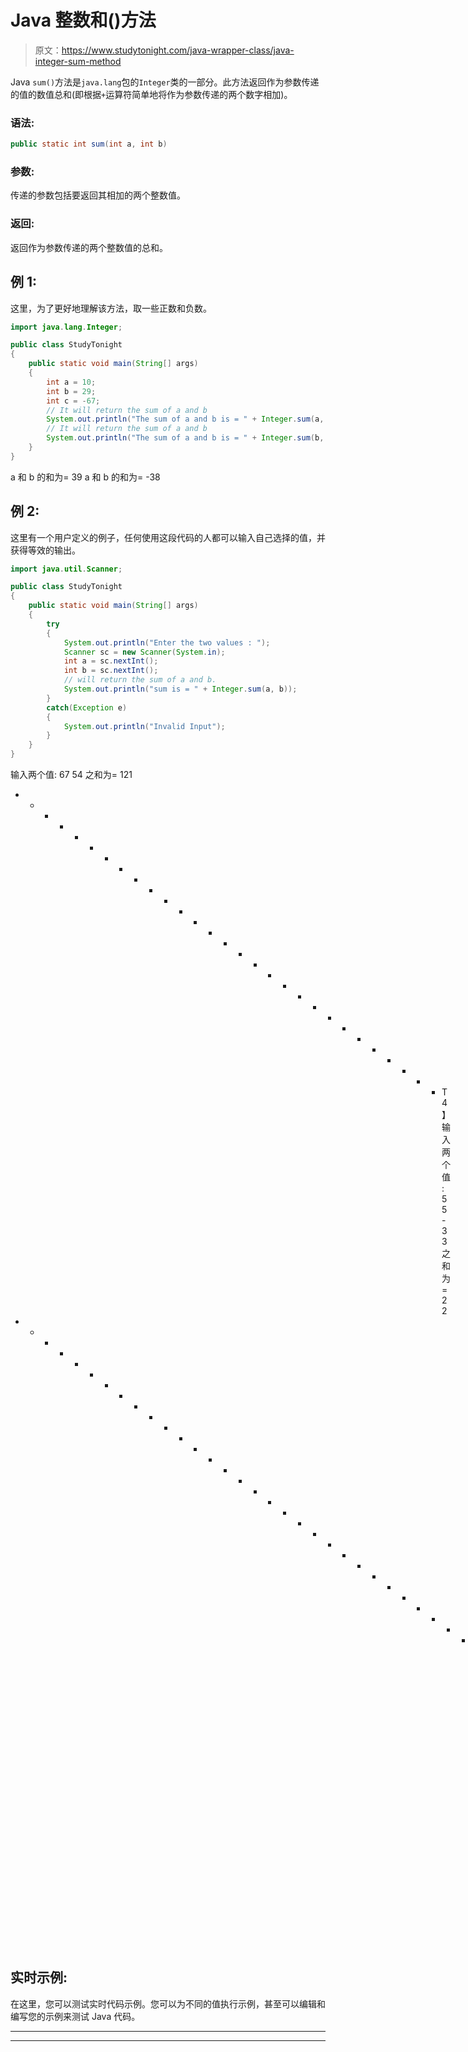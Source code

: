 # Java 整数和()方法

> 原文：<https://www.studytonight.com/java-wrapper-class/java-integer-sum-method>

Java `sum()`方法是`java.lang`包的`Integer`类的一部分。此方法返回作为参数传递的值的数值总和(即根据`+`运算符简单地将作为参数传递的两个数字相加)。

### 语法:

```java
public static int sum(int a, int b) 
```

### 参数:

传递的参数包括要返回其相加的两个整数值。

### 返回:

返回作为参数传递的两个整数值的总和。

## 例 1:

这里，为了更好地理解该方法，取一些正数和负数。

```java
import java.lang.Integer;

public class StudyTonight
{  
    public static void main(String[] args) 
    {          
        int a = 10;  
        int b = 29;  
        int c = -67;
        // It will return the sum of a and b
        System.out.println("The sum of a and b is = " + Integer.sum(a, b));  
        // It will return the sum of a and b
        System.out.println("The sum of a and b is = " + Integer.sum(b, c));  
    }  
}
```

a 和 b 的和为= 39
a 和 b 的和为= -38

## 例 2:

这里有一个用户定义的例子，任何使用这段代码的人都可以输入自己选择的值，并获得等效的输出。

```java
import java.util.Scanner;  

public class StudyTonight
{  
    public static void main(String[] args) 
    {  
        try
        {
            System.out.println("Enter the two values : ");  
            Scanner sc = new Scanner(System.in);  
            int a = sc.nextInt();  
            int b = sc.nextInt();  
            // will return the sum of a and b. 
            System.out.println("sum is = " + Integer.sum(a, b));  
        }
        catch(Exception e)
        {
            System.out.println("Invalid Input");
        }      
    }  
} 
```

输入两个值:
67 54
之和为= 121
* * * * * * * * * * * * * * * * * * * * * * * * * * * * * T4】输入两个值:
55 -33
之和为= 22
* * * * * * * * * * * * * * * * * * * * * * * * * * * * * * * * * * * * * * * *输入两个值:
0x56 0x767
无效输入

## 实时示例:

在这里，您可以测试实时代码示例。您可以为不同的值执行示例，甚至可以编辑和编写您的示例来测试 Java 代码。

* * *

* * *